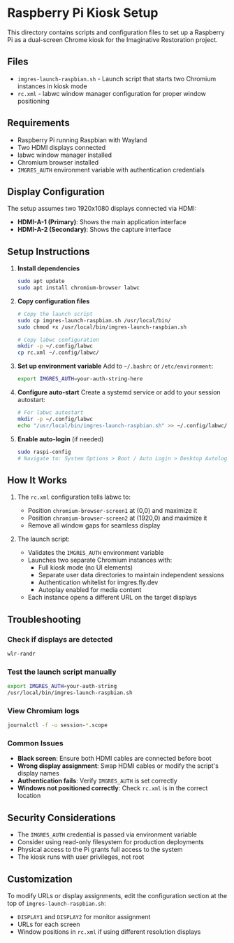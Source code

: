 # Raspberry Pi Kiosk Setup

This directory contains scripts and configuration files to set up a Raspberry Pi as a dual-screen Chrome kiosk for the Imaginative Restoration project.

## Files

- `imgres-launch-raspbian.sh` - Launch script that starts two Chromium instances in kiosk mode
- `rc.xml` - labwc window manager configuration for proper window positioning

## Requirements

- Raspberry Pi running Raspbian with Wayland
- Two HDMI displays connected
- labwc window manager installed
- Chromium browser installed
- `IMGRES_AUTH` environment variable with authentication credentials

## Display Configuration

The setup assumes two 1920x1080 displays connected via HDMI:
- **HDMI-A-1 (Primary)**: Shows the main application interface
- **HDMI-A-2 (Secondary)**: Shows the capture interface

## Setup Instructions

1. **Install dependencies**
   ```bash
   sudo apt update
   sudo apt install chromium-browser labwc
   ```

2. **Copy configuration files**
   ```bash
   # Copy the launch script
   sudo cp imgres-launch-raspbian.sh /usr/local/bin/
   sudo chmod +x /usr/local/bin/imgres-launch-raspbian.sh
   
   # Copy labwc configuration
   mkdir -p ~/.config/labwc
   cp rc.xml ~/.config/labwc/
   ```

3. **Set up environment variable**
   Add to `~/.bashrc` or `/etc/environment`:
   ```bash
   export IMGRES_AUTH=your-auth-string-here
   ```

4. **Configure auto-start**
   Create a systemd service or add to your session autostart:
   ```bash
   # For labwc autostart
   mkdir -p ~/.config/labwc
   echo "/usr/local/bin/imgres-launch-raspbian.sh" >> ~/.config/labwc/autostart
   ```

5. **Enable auto-login** (if needed)
   ```bash
   sudo raspi-config
   # Navigate to: System Options > Boot / Auto Login > Desktop Autologin
   ```

## How It Works

1. The `rc.xml` configuration tells labwc to:
   - Position `chromium-browser-screen1` at (0,0) and maximize it
   - Position `chromium-browser-screen2` at (1920,0) and maximize it
   - Remove all window gaps for seamless display

2. The launch script:
   - Validates the `IMGRES_AUTH` environment variable
   - Launches two separate Chromium instances with:
     - Full kiosk mode (no UI elements)
     - Separate user data directories to maintain independent sessions
     - Authentication whitelist for imgres.fly.dev
     - Autoplay enabled for media content
   - Each instance opens a different URL on the target displays

## Troubleshooting

### Check if displays are detected
```bash
wlr-randr
```

### Test the launch script manually
```bash
export IMGRES_AUTH=your-auth-string
/usr/local/bin/imgres-launch-raspbian.sh
```

### View Chromium logs
```bash
journalctl -f -u session-*.scope
```

### Common Issues

- **Black screen**: Ensure both HDMI cables are connected before boot
- **Wrong display assignment**: Swap HDMI cables or modify the script's display names
- **Authentication fails**: Verify `IMGRES_AUTH` is set correctly
- **Windows not positioned correctly**: Check `rc.xml` is in the correct location

## Security Considerations

- The `IMGRES_AUTH` credential is passed via environment variable
- Consider using read-only filesystem for production deployments
- Physical access to the Pi grants full access to the system
- The kiosk runs with user privileges, not root

## Customization

To modify URLs or display assignments, edit the configuration section at the top of `imgres-launch-raspbian.sh`:
- `DISPLAY1` and `DISPLAY2` for monitor assignment
- URLs for each screen
- Window positions in `rc.xml` if using different resolution displays